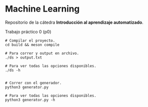 # Machine Learning

Repositorio de la cátedra **Introducción al aprendizaje automatizado**.


Trabajo práctico 0 (p0)
```
# Compilar el proyecto.
cd build && meson compile

# Para correr y output en archivo.
./ds > output.txt

# Para ver todas las opciones disponibles.
./ds -h


# Correr con el generador.
python3 generator.py

# Para ver todas las opciones disponibles.
python3 generator.py -h

```
